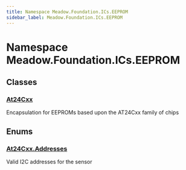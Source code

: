 ```yaml
---
title: Namespace Meadow.Foundation.ICs.EEPROM
sidebar_label: Meadow.Foundation.ICs.EEPROM
---
```

# Namespace Meadow.Foundation.ICs.EEPROM
## Classes
### [At24Cxx](../Meadow.Foundation.ICs.EEPROM/At24Cxx)
Encapsulation for EEPROMs based upon the AT24Cxx family of chips
## Enums
### [At24Cxx.Addresses](../Meadow.Foundation.ICs.EEPROM/At24Cxx.Addresses)
Valid I2C addresses for the sensor
